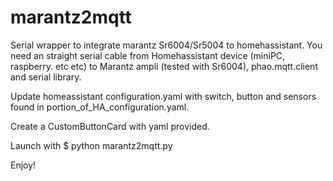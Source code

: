 # marantz2mqtt
Serial wrapper to integrate marantz Sr6004/Sr5004 to homehassistant.
You need an straight serial cable from Homehassistant device (miniPC, raspberry. etc etc) to Marantz ampli (tested with Sr6004), phao.mqtt.client and serial library.

Update homeassistant configuration.yaml with switch, button and sensors found in portion_of_HA_configuration.yaml.

Create a CustomButtonCard with yaml provided.

Launch with $ python marantz2mqtt.py 

Enjoy!



